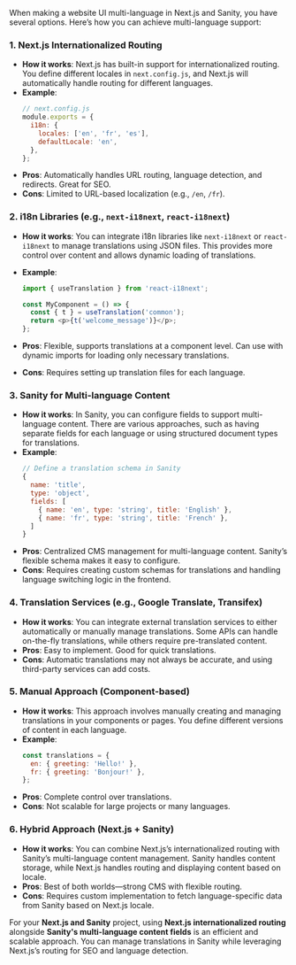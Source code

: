 When making a website UI multi-language in Next.js and Sanity, you have several options. Here’s how you can achieve multi-language support:

### 1. **Next.js Internationalized Routing**

- **How it works**: Next.js has built-in support for internationalized routing. You define different locales in `next.config.js`, and Next.js will automatically handle routing for different languages.
- **Example**:
  ```js
  // next.config.js
  module.exports = {
    i18n: {
      locales: ['en', 'fr', 'es'],
      defaultLocale: 'en',
    },
  };
  ```
- **Pros**: Automatically handles URL routing, language detection, and redirects. Great for SEO.
- **Cons**: Limited to URL-based localization (e.g., `/en`, `/fr`).

### 2. **i18n Libraries (e.g., `next-i18next`, `react-i18next`)**

- **How it works**: You can integrate i18n libraries like `next-i18next` or `react-i18next` to manage translations using JSON files. This provides more control over content and allows dynamic loading of translations.
- **Example**:

  ```js
  import { useTranslation } from 'react-i18next';

  const MyComponent = () => {
    const { t } = useTranslation('common');
    return <p>{t('welcome_message')}</p>;
  };
  ```

- **Pros**: Flexible, supports translations at a component level. Can use with dynamic imports for loading only necessary translations.
- **Cons**: Requires setting up translation files for each language.

### 3. **Sanity for Multi-language Content**

- **How it works**: In Sanity, you can configure fields to support multi-language content. There are various approaches, such as having separate fields for each language or using structured document types for translations.
- **Example**:
  ```js
  // Define a translation schema in Sanity
  {
    name: 'title',
    type: 'object',
    fields: [
      { name: 'en', type: 'string', title: 'English' },
      { name: 'fr', type: 'string', title: 'French' },
    ]
  }
  ```
- **Pros**: Centralized CMS management for multi-language content. Sanity’s flexible schema makes it easy to configure.
- **Cons**: Requires creating custom schemas for translations and handling language switching logic in the frontend.

### 4. **Translation Services (e.g., Google Translate, Transifex)**

- **How it works**: You can integrate external translation services to either automatically or manually manage translations. Some APIs can handle on-the-fly translations, while others require pre-translated content.
- **Pros**: Easy to implement. Good for quick translations.
- **Cons**: Automatic translations may not always be accurate, and using third-party services can add costs.

### 5. **Manual Approach (Component-based)**

- **How it works**: This approach involves manually creating and managing translations in your components or pages. You define different versions of content in each language.
- **Example**:
  ```js
  const translations = {
    en: { greeting: 'Hello!' },
    fr: { greeting: 'Bonjour!' },
  };
  ```
- **Pros**: Complete control over translations.
- **Cons**: Not scalable for large projects or many languages.

### 6. **Hybrid Approach (Next.js + Sanity)**

- **How it works**: You can combine Next.js’s internationalized routing with Sanity’s multi-language content management. Sanity handles content storage, while Next.js handles routing and displaying content based on locale.
- **Pros**: Best of both worlds—strong CMS with flexible routing.
- **Cons**: Requires custom implementation to fetch language-specific data from Sanity based on Next.js locale.

For your **Next.js and Sanity** project, using **Next.js internationalized routing** alongside **Sanity's multi-language content fields** is an efficient and scalable approach. You can manage translations in Sanity while leveraging Next.js’s routing for SEO and language detection.
